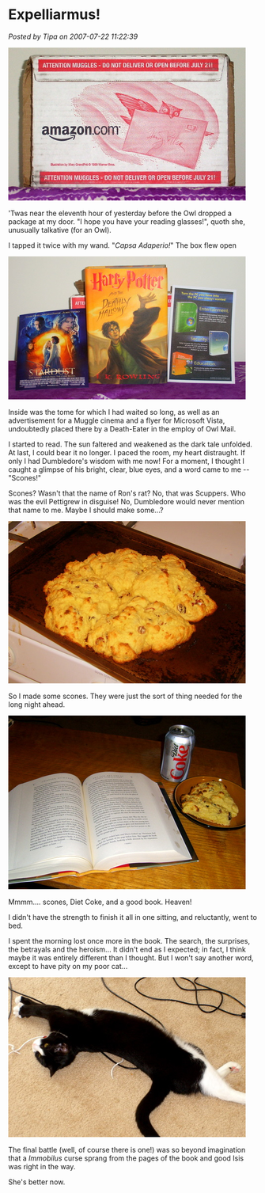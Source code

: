 # Expelliarmus!

*Posted by Tipa on 2007-07-22 11:22:39*

![stp60621.JPG](../uploads/2007/07/stp60621.JPG)

'Twas near the eleventh hour of yesterday before the Owl dropped a package at my door. "I hope you have your reading glasses!", quoth she, unusually talkative (for an Owl).

I tapped it twice with my wand. "*Capsa Adaperio!*" The box flew open

![stp60623.JPG](../uploads/2007/07/stp60623.JPG)

Inside was the tome for which I had waited so long, as well as an advertisement for a Muggle cinema and a flyer for Microsoft Vista, undoubtedly placed there by a Death-Eater in the employ of Owl Mail.

I started to read. The sun faltered and weakened as the dark tale unfolded. At last, I could bear it no longer. I paced the room, my heart distraught. If only I had Dumbledore's wisdom with me now! For a moment, I thought I caught a glimpse of his bright, clear, blue eyes, and a word came to me -- "Scones!"

Scones? Wasn't that the name of Ron's rat? No, that was Scuppers. Who was the evil Pettigrew in disguise! No, Dumbledore would never mention that name to me. Maybe I should make some...?

![stp60624.JPG](../uploads/2007/07/stp60624.JPG)

So I made some scones. They were just the sort of thing needed for the long night ahead.

![stp60627.JPG](../uploads/2007/07/stp60627.JPG)

Mmmm.... scones, Diet Coke, and a good book. Heaven!

I didn't have the strength to finish it all in one sitting, and reluctantly, went to bed.

I spent the morning lost once more in the book. The search, the surprises, the betrayals and the heroism... It didn't end as I expected; in fact, I think maybe it was entirely different than I thought. But I won't say another word, except to have pity on my poor cat...

![stp60628.JPG](../uploads/2007/07/stp60628.JPG)

The final battle (well, of course there is one!) was so beyond imagination that a *Immobilus* curse sprang from the pages of the book and good Isis was right in the way.

She's better now.
